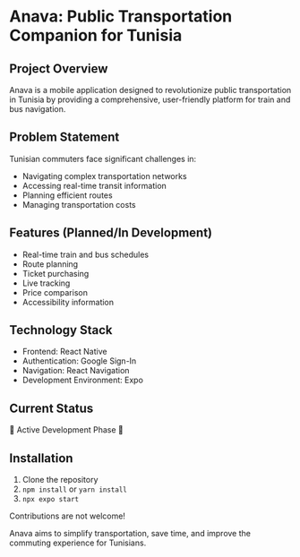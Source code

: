 
# Anava: Public Transportation Companion for Tunisia

## Project Overview

Anava is a mobile application designed to revolutionize public transportation in Tunisia by providing a comprehensive, user-friendly platform for train and bus navigation.

## Problem Statement

Tunisian commuters face significant challenges in:
- Navigating complex transportation networks
- Accessing real-time transit information
- Planning efficient routes
- Managing transportation costs

## Features (Planned/In Development)

- Real-time train and bus schedules
- Route planning
- Ticket purchasing
- Live tracking
- Price comparison
- Accessibility information

## Technology Stack

- Frontend: React Native
- Authentication: Google Sign-In
- Navigation: React Navigation
- Development Environment: Expo

## Current Status

🚧 Active Development Phase 🚧

## Installation

1. Clone the repository
2. `npm install` or `yarn install`
3. `npx expo start`



Contributions are not welcome! 

Anava aims to simplify transportation, save time, and improve the commuting experience for Tunisians.
